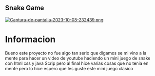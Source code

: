 ## Snake Game

[![Captura-de-pantalla-2023-10-08-232439.png](https://i.postimg.cc/nzVhwvwh/Captura-de-pantalla-2023-10-08-232439.png)](https://postimg.cc/NyVtKrc3)

# Informacion
Bueno este proyecto no fue algo tan serio que digamos se mi vino a la mente para hacer un video
de youtube haciendo un mini juego de snake con html css y java Scrip pero al final hice 
varias cosas que no tenia en mente pero lo hice espero que les guste este mini juego clasico
